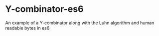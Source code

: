 # Y-combinator-es6
An example of a Y-combinator along with the Luhn algorithm and human readable bytes in es6
